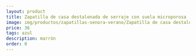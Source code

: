```yaml
---
layout: product
title: Zapatilla de casa destalonada de serraje con suela microporosa 
image: img/productos/zapatillas-senora-verano/Zapatilla de casa destalonada de serraje con suela microporosa =36 =azul =marrón.webp
price: 36 
tags: azul 
description: marrón
order: 0
---
```

